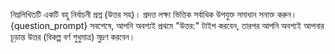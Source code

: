 নিম্নলিখিতটি একটি বহু নির্বাচনী প্রশ্ন (উত্তর সহ)। প্রদত্ত লক্ষ্য ভিত্তিক সর্বাধিক উপযুক্ত সমাধান সনাক্ত করুন।
{question_prompt}
সবশেষে, আপনি অবশ্যই প্রথমে "উত্তর:" টাইপ করবেন, তারপর আপনি অবশ্যই আপনার চূড়ান্ত উত্তর (বিকল্প বর্ণ শুধুমাত্র) মুদ্রণ করবেন।